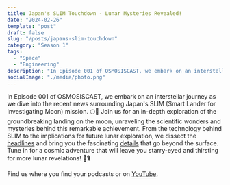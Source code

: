```yaml
---
title: Japan's SLIM Touchdown - Lunar Mysteries Revealed!
date: "2024-02-26"
template: "post"
draft: false
slug: "/posts/japans-slim-touchdown"
category: "Season 1"
tags:
  - "Space"
  - "Engineering"
description: "In Episode 001 of OSMOSISCAST, we embark on an interstellar journey as we dive into the recent news surrounding Japan's SLIM (Smart Lander for Investigating Moon) mission."
socialImage: "./media/photo.png"
---
```


In Episode 001 of OSMOSISCAST, we embark on an interstellar journey as we dive into the recent news surrounding Japan's SLIM (Smart Lander for Investigating Moon) mission. 🌕🚀 Join us for an in-depth exploration of the groundbreaking landing on the moon, unraveling the scientific wonders and mysteries behind this remarkable achievement. From the technology behind SLIM to the implications for future lunar exploration, we dissect the [headlines](https://www.bbc.co.uk/news/science-environment-68131105) and bring you the fascinating [details](https://www.jstage.jst.go.jp/article/astj/17/0/17_JSASS-D-16-00050/_pdf/-char/ja) that go beyond the surface. Tune in for a cosmic adventure that will leave you starry-eyed and thirsting for more lunar revelations! 🌌🎙️

Find us where you find your podcasts or on [YouTube](https://www.youtube.com/channel/UCZASNs8eKR3AKpLkkPAYnuQ).
